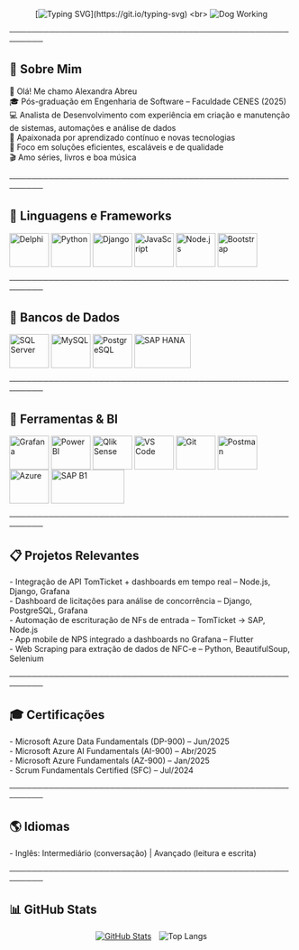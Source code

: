 <!-- README.md - Portfólio Profissional de Alexandra Abreu -->

<div align="center">

[![Typing SVG](https://readme-typing-svg.demolab.com?font=Fira+Code&weight=600&size=30&pause=1000&color=755DF7&random=false&width=500&lines=Bem+vindo+ao+meu+GitHub!)](https://git.io/typing-svg)
<br>
![Dog Working](https://i.pinimg.com/originals/42/58/35/425835480a5c595a462f2220a080eef6.gif)

</div>

────────────────────────────────────────────────────────

## :gem: Sobre Mim
:speech_balloon: Olá! Me chamo Alexandra Abreu<br>
:mortar_board: Pós-graduação em Engenharia de Software – Faculdade CENES (2025)<br>
:computer: Analista de Desenvolvimento com experiência em criação e manutenção de sistemas, automações e análise de dados<br>
:sunflower: Apaixonada por aprendizado contínuo e novas tecnologias<br>
:dart: Foco em soluções eficientes, escaláveis e de qualidade<br>
:clapper: Amo séries, livros e boa música

────────────────────────────────────────────────────────

## :rocket: Linguagens e Frameworks
<div align="left">
<img align="center" alt="Delphi" height="60" width="70" src="https://github.com/alebona/alebona/assets/6590228/2a42c7dc-53cf-464c-8449-1d16ca45ffd0">
<img align="center" alt="Python" height="60" width="70" src="https://cdn.jsdelivr.net/gh/devicons/devicon@latest/icons/python/python-original.svg" />
<img align="center" alt="Django" height="60" width="70" src="https://cdn.jsdelivr.net/gh/devicons/devicon@latest/icons/django/django-plain-wordmark.svg" />
<img align="center" alt="JavaScript" height="60" width="70" src="https://cdn.jsdelivr.net/gh/devicons/devicon@latest/icons/javascript/javascript-original.svg" />
<img align="center" alt="Node.js" height="60" width="70" src="https://cdn.jsdelivr.net/gh/devicons/devicon@latest/icons/nodejs/nodejs-original.svg" />
<img align="center" alt="Bootstrap" height="60" width="70" src="https://cdn.jsdelivr.net/gh/devicons/devicon@latest/icons/bootstrap/bootstrap-original.svg" />
</div>

────────────────────────────────────────────────────────

## :dizzy: Bancos de Dados
<div align="left">
<img align="center" alt="SQL Server" height="60" width="70" src="https://cdn.jsdelivr.net/gh/devicons/devicon@latest/icons/microsoftsqlserver/microsoftsqlserver-original.svg" />
<img align="center" alt="MySQL" height="60" width="70" src="https://cdn.jsdelivr.net/gh/devicons/devicon@latest/icons/mysql/mysql-original-wordmark.svg" />
<img align="center" alt="PostgreSQL" height="60" width="70" src="https://cdn.jsdelivr.net/gh/devicons/devicon@latest/icons/postgresql/postgresql-original.svg" />
<img align="center" alt="SAP HANA" height="60" width="100" src="https://github.com/alebona/alebona/assets/6590228/451312a1-f6ee-4edb-8e10-db18535ab5c4" />
</div>

────────────────────────────────────────────────────────

## :wrench: Ferramentas & BI
<div align="left">
<img align="center" alt="Grafana" height="60" width="70" src="https://cdn.jsdelivr.net/gh/devicons/devicon@latest/icons/grafana/grafana-plain-wordmark.svg" />
<img align="center" alt="Power BI" height="60" width="70" src="https://github.com/user-attachments/assets/1ec66ad6-0fa0-4022-803b-abd4b14e4d55" />
<img align="center" alt="Qlik Sense" height="60" width="70" src="https://github.com/user-attachments/assets/e32fefa3-49e1-4372-90aa-9c0d91b43b0d" />        
<img align="center" alt="VS Code" height="60" width="70" src="https://cdn.jsdelivr.net/gh/devicons/devicon@latest/icons/vscode/vscode-original.svg" />
<img align="center" alt="Git" height="60" width="70" src="https://cdn.jsdelivr.net/gh/devicons/devicon@latest/icons/git/git-original.svg" />
<img align="center" alt="Postman" height="60" width="70" src="https://cdn.jsdelivr.net/gh/devicons/devicon@latest/icons/postman/postman-original.svg" />
<img align="center" alt="Azure" height="60" width="70" src="https://cdn.jsdelivr.net/gh/devicons/devicon@latest/icons/azure/azure-original.svg" />
<img align="center" alt="SAP B1" height="60" width="130" src="https://github.com/alebona/alebona/assets/6590228/96280d6b-e59d-4cf6-8539-32372b0b4de1" />
</div>

────────────────────────────────────────────────────────

## :clipboard: Projetos Relevantes
<div align="left">
- Integração de API TomTicket + dashboards em tempo real – Node.js, Django, Grafana<br>
- Dashboard de licitações para análise de concorrência – Django, PostgreSQL, Grafana<br>
- Automação de escrituração de NFs de entrada – TomTicket → SAP, Node.js<br>
- App mobile de NPS integrado a dashboards no Grafana – Flutter<br>
- Web Scraping para extração de dados de NFC-e – Python, BeautifulSoup, Selenium<br>
</div>

────────────────────────────────────────────────────────

## :mortar_board: Certificações
<div align="left">
- Microsoft Azure Data Fundamentals (DP-900) – Jun/2025<br>
- Microsoft Azure AI Fundamentals (AI-900) – Abr/2025<br>
- Microsoft Azure Fundamentals (AZ-900) – Jan/2025<br>
- Scrum Fundamentals Certified (SFC) – Jul/2024
</div>

────────────────────────────────────────────────────────

## :earth_americas: Idiomas
<div align="left">
- Inglês: Intermediário (conversação) | Avançado (leitura e escrita)
</div>

────────────────────────────────────────────────────────

## 📊 GitHub Stats
<div align="center">
  <a href="https://github.com/alebona" target="_blank" style="display:inline-block; margin-right:10px;">
    <img src="https://github-readme-stats.vercel.app/api?username=alebona&hide_title=true&border_color=8300ff&theme=tokyonight&show_icons=true&locale=pt-br" alt="GitHub Stats"/>
  </a>
  <img src="https://github-readme-stats.vercel.app/api/top-langs/?username=alebona&size_weight=0.5&count_weight=0.5&border_color=8300ff&theme=tokyonight&show_icons=true&locale=pt-br&layout=compact" alt="Top Langs" style="display:inline-block;"/>
</div>

